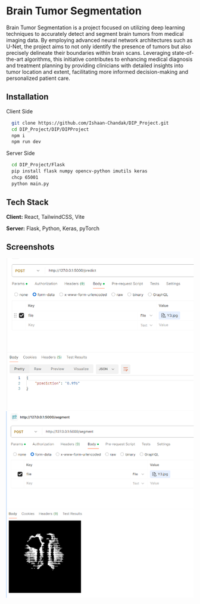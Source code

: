 
# Brain Tumor Segmentation

Brain Tumor Segmentation is a project focused on utilizing deep learning techniques to accurately detect and segment brain tumors from medical imaging data. By employing advanced neural network architectures such as U-Net, the project aims to not only identify the presence of tumors but also precisely delineate their boundaries within brain scans. Leveraging state-of-the-art algorithms, this initiative contributes to enhancing medical diagnosis and treatment planning by providing clinicians with detailed insights into tumor location and extent, facilitating more informed decision-making and personalized patient care.


## Installation

Client Side 
```bash
  git clone https://github.com/Ishaan-Chandak/DIP_Project.git
  cd DIP_Project/DIP/DIPProject
  npm i
  npm run dev
```
    
Server Side 
```bash
  cd DIP_Project/Flask
  pip install flask numpy opencv-python imutils keras
  chcp 65001
  python main.py
```
## Tech Stack

**Client:** React, TailwindCSS, Vite

**Server:** Flask, Python, Keras, pyTorch


## Screenshots

![ss1](https://raw.githubusercontent.com/Ishaan-Chandak/DIP_Project/main/server1.png)
![ss2](https://raw.githubusercontent.com/Ishaan-Chandak/DIP_Project/main/server2.png)

